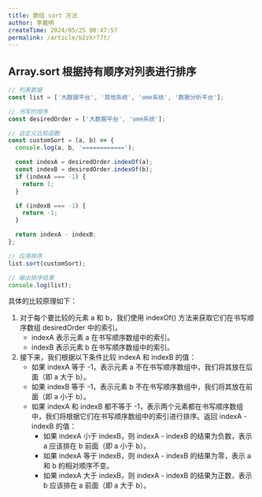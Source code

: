 ```yaml
---
title: 数组 sort 方法
author: 李嘉明
createTime: 2024/05/25 00:47:57
permalink: /article/b2zkr77t/
---
```


## Array.sort 根据持有顺序对列表进行排序

```js
// 列表数据
const list = ['大数据平台', '其他系统', 'ome系统', '数据分析平台'];

// 书写的顺序
const desiredOrder = ['大数据平台', 'ome系统'];

// 自定义比较函数
const customSort = (a, b) => {
  console.log(a, b, '============');

  const indexA = desiredOrder.indexOf(a);
  const indexB = desiredOrder.indexOf(b);
  if (indexA === -1) {
    return 1;
  }

  if (indexB === -1) {
    return -1;
  }

  return indexA - indexB;
};

// 应用排序
list.sort(customSort);

// 输出排序结果
console.log(list);
```

具体的比较原理如下：

1. 对于每个要比较的元素 a 和 b，我们使用 indexOf() 方法来获取它们在书写顺序数组 desiredOrder 中的索引。
    - indexA 表示元素 a 在书写顺序数组中的索引。
    - indexB 表示元素 b 在书写顺序数组中的索引。
2. 接下来，我们根据以下条件比较 indexA 和 indexB 的值：
    - 如果 indexA 等于 -1，表示元素 a 不在书写顺序数组中，我们将其放在后面（即 a 大于 b）。
    - 如果 indexB 等于 -1，表示元素 b 不在书写顺序数组中，我们将其放在前面（即 a 小于 b）。
    - 如果 indexA 和 indexB 都不等于 -1，表示两个元素都在书写顺序数组中，我们将根据它们在书写顺序数组中的索引进行排序。返回 indexA - indexB 的值：
        - 如果 indexA 小于 indexB，则 indexA - indexB 的结果为负数，表示 a 应该排在 b 前面（即 a 小于 b）。
        - 如果 indexA 等于 indexB，则 indexA - indexB 的结果为零，表示 a 和 b 的相对顺序不变。
        - 如果 indexA 大于 indexB，则 indexA - indexB 的结果为正数，表示 b 应该排在 a 前面（即 a 大于 b）。